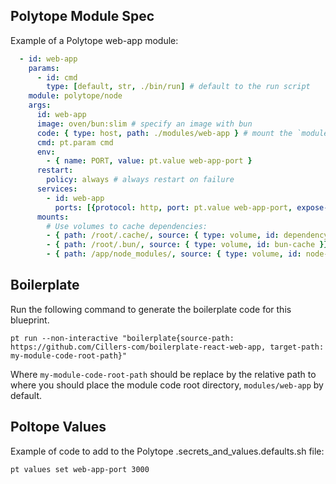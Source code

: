 ## Polytope Module Spec

Example of a Polytope web-app module:
```yaml
  - id: web-app
    params:
      - id: cmd
        type: [default, str, ./bin/run] # default to the run script
    module: polytope/node
    args:
      id: web-app
      image: oven/bun:slim # specify an image with bun
      code: { type: host, path: ./modules/web-app } # mount the `modules/web-app` directory (assuming the code is there)
      cmd: pt.param cmd
      env:
        - { name: PORT, value: pt.value web-app-port }
      restart:
        policy: always # always restart on failure
      services:
        - id: web-app
          ports: [{protocol: http, port: pt.value web-app-port, expose-as: pt.value web-app-port}]
      mounts:
        # Use volumes to cache dependencies:
        - { path: /root/.cache/, source: { type: volume, id: dependency-cache }}
        - { path: /root/.bun/, source: { type: volume, id: bun-cache }}
        - { path: /app/node_modules/, source: { type: volume, id: node-modules }}
```


## Boilerplate
Run the following command to generate the boilerplate code for this blueprint. 

`pt run --non-interactive "boilerplate{source-path: https://github.com/Cillers-com/boilerplate-react-web-app, target-path: my-module-code-root-path}"`

Where `my-module-code-root-path` should be replace by the relative path to where you should place the module code root directory, `modules/web-app` by default. 

## Poltope Values
Example of code to add to the Polytope .secrets_and_values.defaults.sh file:
```bash
pt values set web-app-port 3000
```

